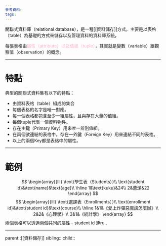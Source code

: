 ```yaml
---
參考資料:
tags:
---
```

關聯式資料庫（relational database），是一種[[資料儲存]]方式。主要是以表格（table）為基礎的方式來儲存以及管理資料的資料庫系統。

每張表格由<font color=ffb3c6>屬性（attribute）以及值組（tuple）</font>，其實就是變數（variable）跟觀察值（observation）的概念。　 
- - -
# 特點
典型的關聯式資料集有以下的特點：
- 由資料表格（table）組成的集合
- 每個表格的名字是唯一對應。
- 每一個表格都包含至少一組屬性，且與存在大量的值組。
- 每個tuple代表一個資料物件。
- 存在主鍵（Primary Key）用來唯一辨別值組。
- 在兩個欲連結的表格中，存在一外鍵（Foreign Key）用來連結不同的表格。
- 以上的兩個Key都是表格中的屬性。
- - -
# 範例

$$
\begin{array}{lll}
\text{學生表（Students）}\\
\text{student id}&\text{name}&\text{age}\\
\hline
1&\text{kuku}&24\\
2&蕾潔&22
\end{array}
$$
$$
\begin{array}{lll}
\text{選課表（Enrollments）}\\
\text{enrollment id}&\text{student id}&\text{course}\\
\hline
1&1&《愛上炸彈惡魔該怎麼辦》\\
2&2&《心理學》\\
3&1&《統計學》
\end{array}
$$
兩個表格可以透過兩個共同的屬性 - student id 連ru..

- - -
parent::[[資料儲存]]
sibling::
child::